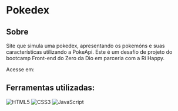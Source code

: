 # Pokedex

## Sobre
Site que simula uma pokedex, apresentando os pokemóns e suas características utilizando a PokeApi.
Este é um desafio de projeto do bootcamp Front-end do Zero da Dio em parceria com a Ri Happy.

Acesse em: 

## Ferramentas utilizadas: 
![HTML5](https://img.shields.io/badge/HTML5-E34F26?style=for-the-badge&logo=html5&logoColor=white)
![CSS3](https://img.shields.io/badge/CSS3-1572B6?style=for-the-badge&logo=css3&logoColor=white)
![JavaScript](https://img.shields.io/badge/JavaScript-F7DF1E?style=for-the-badge&logo=javascript&logoColor=black)